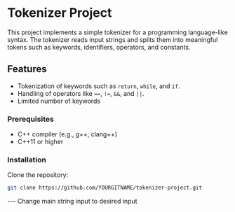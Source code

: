 # Tokenizer Project

This project implements a simple tokenizer for a programming language-like syntax. The tokenizer reads input strings and splits them into meaningful tokens such as keywords, identifiers, operators, and constants.

## Features
- Tokenization of keywords such as `return`, `while`, and `if`.
- Handling of operators like `==`, `!=`, `&&`, and `||`.
- Limited number of keywords 

### Prerequisites

- C++ compiler (e.g., g++, clang++)
- C++11 or higher

### Installation
Clone the repository:
   ```bash
   git clone https://github.com/YOURGITNAME/tokenizer-project.git
   ```
--- Change main string input to desired input
